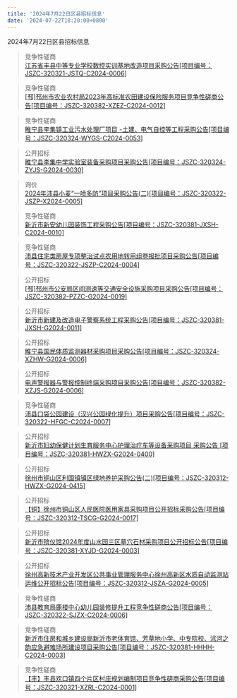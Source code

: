 ```yaml
---
title: '2024年7月22日区县招标信息'
date: '2024-07-22T18:20:00+0800'
---
```

2024年7月22日区县招标信息
<!--more-->
>竞争性磋商<br>
>[江苏省丰县中等专业学校数控实训基地改造项目采购公告[项目编号：JSZC-320321-JSTQ-C2024-0006]](http://czj.xz.gov.cn/Home/HomeDetails?type=0&articleid=3760c0be-4bf5-4de3-ae80-ae097a2594ad)

>竞争性磋商<br>
>[[邳]邳州市农业农村局2023年高标准农田建设保险服务项目竞争性磋商公告[项目编号：JSZC-320382-XZEZ-C2024-0012]](http://czj.xz.gov.cn/Home/HomeDetails?type=0&articleid=9ee6aad9-0978-4d47-9542-bcbb2c4206c2)

>竞争性磋商<br>
>[睢宁县李集镇工业污水处理厂项目 -土建、电气自控等工程采购公告[项目编号：JSZC-320324-WYGS-C2024-0053]](http://czj.xz.gov.cn/Home/HomeDetails?type=0&articleid=27b78442-baea-45c0-9281-1bf371df49ca)

>公开招标<br>
>[睢宁县李集中学实验室装备采购项目采购公告[项目编号：JSZC-320324-ZYJS-G2024-0030]](http://czj.xz.gov.cn/Home/HomeDetails?type=0&articleid=750f7ea8-3953-4e6f-a757-907c28434ff8)

>询价<br>
>[2024年沛县小麦“一喷多防”项目采购公告(二)[项目编号：JSZC-320322-JSZP-X2024-0005]](http://czj.xz.gov.cn/Home/HomeDetails?type=0&articleid=a5204550-06db-48a7-a6a5-2ec599367bff)

>竞争性磋商<br>
>[新沂市新安幼儿园装饰工程采购公告[项目编号：JSZC-320381-JXSH-C2024-0010]](http://czj.xz.gov.cn/Home/HomeDetails?type=0&articleid=a7998949-8095-4065-9e05-61849d3776b1)

>竞争性磋商<br>
>[沛县住宅类房屋专项整治试点农用地转用组卷报批项目采购公告[项目编号：JSZC-320322-JSZP-C2024-0004]](http://czj.xz.gov.cn/Home/HomeDetails?type=0&articleid=b3725fd3-751c-4ec0-9a48-4df97c8dac3b)

>公开招标<br>
>[[邳]邳州市公安局区间测速等交通安全设施采购项目采购公告[项目编号：JSZC-320382-PZZC-G2024-0019]](http://czj.xz.gov.cn/Home/HomeDetails?type=0&articleid=b47e06e2-67cb-4613-bfd7-63e899c39c17)

>公开招标<br>
>[新沂市新建及改造电子警察系统工程采购公告[项目编号：JSZC-320381-JXSH-G2024-0011]](http://czj.xz.gov.cn/Home/HomeDetails?type=0&articleid=8db943cb-5fce-472c-a98c-22db120b93dc)

>公开招标<br>
>[睢宁县国民体质监测器材采购项目采购公告[项目编号：JSZC-320324-XZHW-G2024-0006]](http://czj.xz.gov.cn/Home/HomeDetails?type=0&articleid=89bfd572-f0d9-4835-862d-3a46720a87f1)

>公开招标<br>
>[电声警报器与警报控制终端采购项目采购公告[项目编号：JSZC-320382-XZJS-G2024-0006]](http://czj.xz.gov.cn/Home/HomeDetails?type=0&articleid=712b658a-2f73-4e34-83a0-3a074e2ba629)

>竞争性磋商<br>
>[沛县口袋公园建设（汉兴公园绿化提升）项目采购公告[项目编号：JSZC-320322-HFGC-C2024-0007]](http://czj.xz.gov.cn/Home/HomeDetails?type=0&articleid=9fb0cc5a-7b4f-40a7-a5a2-9460f1c1089f)

>公开招标<br>
>[新沂市妇幼保健计划生育服务中心护理治疗车等设备采购项目 采购公告 [项目编号：JSZC-320381-HWZX-G2024-0400]](http://czj.xz.gov.cn/Home/HomeDetails?type=0&articleid=64341645-47b1-4996-bf3b-5a38bbad5740)

>公开招标<br>
>[徐州市铜山区利国镇镇区绿地养护采购公告(二)[项目编号：JSZC-320312-HWZX-G2024-0415]](http://czj.xz.gov.cn/Home/HomeDetails?type=0&articleid=3cff5f14-3fac-4f54-b8e9-cb7f2cf5ea74)

>公开招标<br>
>[【铜】徐州市铜山区人民医院医用家具采购项目公开招标采购公告[项目编号：JSZC-320312-TSCG-G2024-0017]](http://czj.xz.gov.cn/Home/HomeDetails?type=0&articleid=c21e723c-6fbc-40c2-97a6-261efe026f45)

>公开招标<br>
>[新沂市殡仪馆2024年度山水园三区墓穴石材采购项目公开招标公告[项目编号：JSZC-320381-XYJD-G2024-0003]](http://czj.xz.gov.cn/Home/HomeDetails?type=0&articleid=fcbed11c-5147-459f-a4b3-0e116976f79c)

>公开招标<br>
>[徐州高新技术产业开发区公共事业管理服务中心徐州高新区水质自动监测站运维公开招标公告[项目编号：JSZC-320312-JSZA-G2024-0005]](http://czj.xz.gov.cn/Home/HomeDetails?type=0&articleid=e791dc77-f59e-4875-b08c-aaf6d4f908dd)

>竞争性磋商<br>
>[沛县教育局鹿楼中心幼儿园装修提升工程竞争性磋商公告[项目编号：JSZC-320322-SJZX-C2024-0006]](http://czj.xz.gov.cn/Home/HomeDetails?type=0&articleid=1650850c-6151-4da2-9c3d-1ee4788cab4d)

>竞争性磋商<br>
>[新沂市住房和城乡建设局新沂市老体育馆、芳草地小学、中专院校、沭河之韵应急避难场所建设项目采购公告[项目编号：JSZC-320381-HHHH-C2024-0003]](http://czj.xz.gov.cn/Home/HomeDetails?type=0&articleid=92069318-bda0-438e-8acb-02e4cc948b75)

>竞争性磋商<br>
>[【丰】丰县欢口镇四个片区村庄规划编制项目竞争性磋商采购公告[项目编号：JSZC-320321-XZRL-C2024-0001]](http://czj.xz.gov.cn/Home/HomeDetails?type=0&articleid=4c434587-1e8c-4417-ac00-baa4fc3dbae9)

